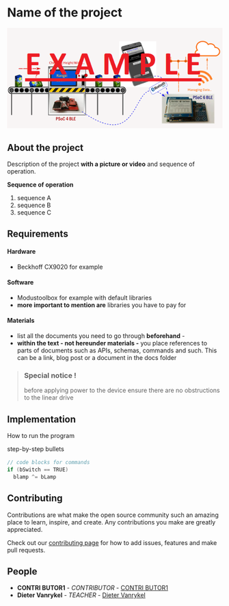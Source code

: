 # Name of the project

![overview banner](/media/Overview.png)

## About the project

Description of the project **with a picture or video** and sequence of operation.

**Sequence of operation**

1. sequence A
1. sequence B
1. sequence C

## Requirements

#### Hardware

- Beckhoff CX9020 for example

#### Software

- Modustoolbox for example with default libraries
- **more important to mention are**  libraries you have to pay for

#### Materials

- list all the documents you need to go through **beforehand** - 
- **within the text - not hereunder materials -** you place references to parts of documents such as APIs, schemas, commands and such. This can be a link, blog post or a document in the docs folder

> ### Special notice !
> before applying power to the device ensure there are no obstructions to the linear drive

## Implementation


How to run the program

step-by-step bullets

```c
// code blocks for commands
if (bSwitch == TRUE)
  blamp ^= bLamp
````

## Contributing

Contributions are what make the open source community such an amazing place to learn, inspire, and create. Any contributions you make are greatly appreciated. 

Check out our [contributing page](/contributing.md) for how to add issues, features and make pull requests.

## People

- **CONTRI BUTOR1** - _CONTRIBUTOR_ - [CONTRI BUTOR1](https://github.com/CONTRIBUTOR1)
- **Dieter Vanrykel** - _TEACHER_ - [Dieter Vanrykel](https://github.com/Vanrykel)
